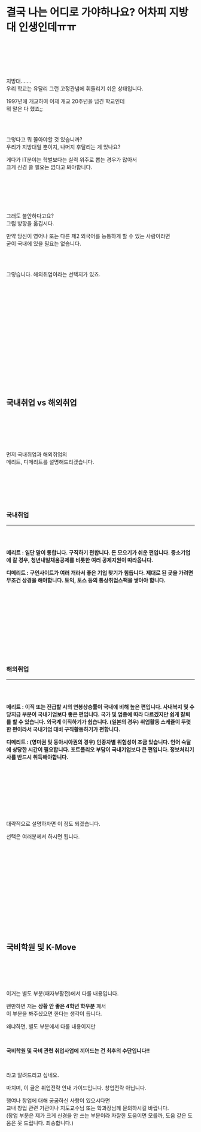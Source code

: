 # 결국 나는 어디로 가야하나요?  어차피 지방대 인생인데ㅠㅠ

<br /><br />

<br /><br />

지방대.......<br />우리 학교는 유달리 그런 고정관념에 휘둘리기 쉬운 상태입니다.  

1997년에 개교하여 이제 개교 20주년을 넘긴 학교인데<br />뭐 말은 다 했죠;;

<br /><br />

그렇다고 뭐 쫄아야할 것 있습니까?<br />우리가 지방대일 뿐이지, 나머지 후달리는 게 있나요?

게다가 IT분야는 학벌보다는 실력 위주로 뽑는 경우가 많아서<br />크게 신경 쓸 필요는 없다고 봐야합니다.

<br /><br />

<br /><br />

그래도 불안하다고요?<br />그럼 방향을 옮깁시다.<br />

만약 당신이 영어나 또는 다른 제2 외국어를 능통하게 할 수 있는 사람이라면<br />굳이 국내에 있을 필요는 없습니다.

<br /><br />

그렇습니다. 해외취업이라는 선택지가 있죠.

<br /><br />

<br /><br />

<br /><br />

<br /><br />

<br /><br />

<br /><br />

## 국내취업 vs 해외취업

<br /><br />

<br /><br />

먼저 국내취업과 해외취업의<br />메리트, 디메리트를 설명해드리겠습니다.

<br /><br />

<br /><br />

### 국내취업

***

<br /><br />

**메리트 : 일단 말이 통합니다. 구직하기 편합니다. 돈 모으기가 쉬운 편입니다. 중소기업에 갈 경우, 청년내일채움공제를 비롯한 여러 공제지원이 따라옵니다.**

**디메리트 : 구인사이트가 여러 개라서 좋은 기업 찾기가 힘듭니다. 제대로 된 곳을 가려면 무조건 상경을 해야합니다. 토익, 토스 등의 통상취업스팩을 쌓아야 합니다.**

<br /><br />

<br /><br />

<br /><br />

<br /><br />

### 해외취업

***

<br /><br />

**메리트 : 이직 또는 진급할 시의 연봉상승률이 국내에 비해 높은 편입니다. 사내복지 및 수당지급 부분이 국내기업보다 좋은 편입니다. 국가 및 업종에 따라 다르겠지만 쉽게 칼퇴를 할 수 있습니다. 외국계 이직하기가 쉽습니다. (일본의 경우) 취업활동 스케쥴이 뚜렷한 편이라서 국내기업 대비 구직활동하기가 편합니다.**

**디메리트 : (영미권 및 동아시아권의 경우) 인종차별 위험성이 조금 있습니다. 언어 숙달에 상당한 시간이 필요합니다. 포트폴리오 부담이 국내기업보다 큰 편입니다. 정보처리기사를 반드시 취득해야합니다.**

<br /><br />

<br /><br />

<br /><br />

대략적으로 설명하자면 이 정도 되겠습니다. 

선택은 여러분께서 하시면 됩니다.

<br /><br />

<br /><br />

<br /><br />

<br /><br />

<br /><br />

## **국비학원 및 K-Move**

<br /><br /><br /><br />

이거는 별도 부분(패자부활전)에서 다룰 내용입니다.

왠만하면 저는 **상황 안 좋은 4학년 학우분** 께서<br />이 부분을 봐주셨으면 한다는 생각이 듭니다.

왜냐하면, 별도 부분에서 다룰 내용이지만

<br />

**국비학원 및 국비 관련 취업사업에 끼어드는 건 최후의 수단입니다!!**

<br />

라고 알려드리고 싶네요.

마치며, 이 글은 취업전략 안내 가이드입니다. 창업전략 아닙니다. 

행여나 창업에 대해 궁굼하신 사항이 있으시다면<br />교내 창업 관련 기관이나 지도교수님 또는 학과장님께 문의하시길 바랍니다.  <br />(창업 부분은 제가 크게 신경을 안 쓰는 부분이라 자잘한 도움이면 모를까, 도움 같은 도움은 못 드립니다. 죄송합니다.)